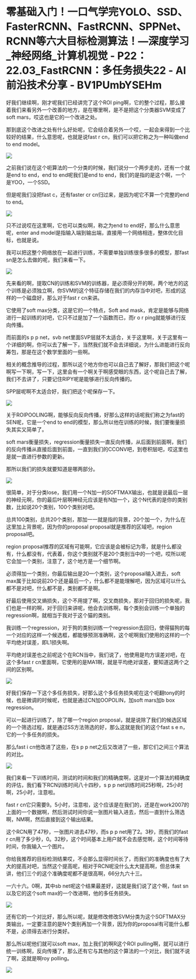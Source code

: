 # 零基础入门！一口气学完YOLO、SSD、FasterRCNN、FastRCNN、SPPNet、RCNN等六大目标检测算法！—深度学习_神经网络_计算机视觉 - P22：22.03_FastRCNN：多任务损失22 - AI前沿技术分享 - BV1PUmbYSEHm

好我们继续啊，刚才呢我们已经讲完了这个ROI ping啊，它的整个过程，那么接着我们来看另外一个改善的地方，是在哪里啊，是不是把这个分类器SVM变成了soft mars，哎这也是它的一个改进之处。

那到底这个改进之处有什么好处呢，它会结合着另外一个哎，一起会来得到一个比较好的结果，什么意思呢，也就是说fast r cn，我们可以把它称之为一种叫做end to end model。



![](img/261cc2f418ca8174a0512a620194c8e5_1.png)

之前我们说在这个呃算法的一个分类的时候，我们说分一个两步走的，还有一个就是end to end，end to end呢我们是end to end，我们的是指的是这个啊，一个是YOO，一个SSD。

但是呢我们没把fast c，还有faster cr cn归过来，是因为呢它不算一个完整的end to end。



![](img/261cc2f418ca8174a0512a620194c8e5_3.png)

只不过说哎在这里啊，它也可以类似啊，称之为end to end好，那么什么意思呢，enter and model是指输入端到输出端，直接用一个网络相连，整体优化目标，也就是说。

我可以把这整个网络放在一起进行训练，不需要单独训练很多很多的模型，那fast sn是怎么去做的呢，我们来看一下。



![](img/261cc2f418ca8174a0512a620194c8e5_5.png)

先来看的啊，提取CN的训练和SVM的训练器，是必须得分开的啊，两个地方的这个训练是必须独立啊，你SVM的这个特征存储在我们的内存当中对吧，形成的这样的一个磁盘好，那么对于fast r cn来讲。

它使用了soft max分类，这是它的一个特点，Soft and mask，肯定是能够与网络进行一起训练的对吧，它只不过是加了一个函数而已，而r o r ping就能够进行反向传播。

而前面的s p p net，svb net里面SVP层就不太适合，关于这里啊，关于这里有一个详细的啊，你可以去了解一下，当然我们就不会去详细说，为什么进能进行反向筹包，那是在这个数学里面的一些啊。

相关的概念推导的过程，那所以这个地方你也可以自己去了解好，那我们把这个呢啊写一下啊，写一下，这里会有一个啊关于啊感受眼的东西，这个呢自己去了解，我们不去讲了，只要记住RIPY呢是能够进行反向传播的。

SPP层呢啊不太适合好，我们把这个呢保存一下。

![](img/261cc2f418ca8174a0512a620194c8e5_7.png)

关于ROIPOOLING啊，能够反向反向传播，好那么这样的话呢我们称之为fast的SEN呢，它是一个end to end的模型，那么所以他在训练的时候，我们要衡量损失其实又简单了。

soft mars衡量损失，regression衡量损失一直反向传播，从后面到前面啊，我们的反向传播从直接后面到前面，一直到我们的CCONV吧，到卷积层吧，哎这里也是就一直进行参数的更新。

那所以我们的损失就要知道是哪两部分。

![](img/261cc2f418ca8174a0512a620194c8e5_9.png)

很简单，对于分类lose，我们用一个N加一的SOFTMAX输出，也就是说最后一层的神经元啊，你的最后叶层啊神经元应该是有N加一个，这个N代表的是你的类别数，比如说20个类别，100个类别对吧。

总共100类别，总共20个类别，那加一一就是指的背景，20个加一个，为什么在这里加上背景呢，因为你的proposal proposal就是推荐的区域吧，region proposal吧。

region proposal推荐的区域有可能啊，它应该是会被标记为零，就是什么都没有，什么都没有，代表着，你这个类别就不是20个类别当中的一个吧，哎所以呢它会加一个类别，注意了，这个地方是一个细节啊。

必须得加一个类别，你最后输出是20一个类别，这个proposal输入进去，soft max属于比如说前20个还是最后一个，什么都不是能理解吧，因为区域可以什么都不是对吧，什么都不是，类别都不是啊。

好最后使用交叉熵损失，这个不用提了啊，交叉商损失，那对于回归的损失呢，我们也是一样的啊，对于回归来讲呢，他会去训练啊，每个类别会训练一个单独的regression啊，就相当于我对于这个猫的类别。

我训练一个regression，对于狗的类别训练一个regression去回归，使得猫狗的每一个对应的这样一个候选框，都能够预测准确啊，这个呢啊我们使用的这样的一个平均绝对误差，即L1损失啊。

平均绝对误差也之前呢这个在RCN当中，我们说了，他使用是均方误差对吧，在这个多fast r cn里面啊，它使用的是MA1啊，就是平均绝对误差，要知道这两个之间的区别啊。



![](img/261cc2f418ca8174a0512a620194c8e5_11.png)

好我们保存一下这个多任务损失，好那么这个多任务损失呢在这个呃翻tony的时候，也是微调的时候呢，也就是通过CN加OOPOLIN，加soft mars加b box regression。

可以一起进行训练了，除了哪一个region proposal，就是说除了我们的候选区域的一个筛选过程，就是通过SS方法筛选的好，那么这就是我们的这个fast s e n，它的一个多任务的损失。

那么fast i cn他改进了这些，在s p p net之后又改进了一些，那它们之间三个算法的对比。

![](img/261cc2f418ca8174a0512a620194c8e5_13.png)

我们来看一下训练时间，测试的时间和我们的精确度啊，这是对一个算法的精确度的评估，我们看下RCN训练时间八十四秒，s p p net训练时间25秒啊，25小时啊，25小时，注意啦。

fast r cn它只需要9。5小时，注意啦，这个应该是在我们的，还是在work2007的上面的一个数据啊，然后测试时间你说一张图片输入进去，然后一直到什么筛选啊，NM啊，然后直接到这个输出结果。

这个RCN用了47秒，一张图片进去47秒，而s p p net用了2。3秒，而我们的fast r cn用了多少秒，0。32秒，这个时间基本上用户就不会去感觉啊，这个时间等待时间，你我输入一个图片。

你给我推荐的目标检测结果哎，不会那么显得时间长了，而我们的准确度也有了大大的提高对吧，当然这个提高呢，相对于RCN呢没什么太大提高啊，但总体来讲，他们三个的这个准确度呢都不是很高啊，66分九六十三。

一六十六。0啊，其中sb net呢这个结果最差好，这就是我们说了这个啊，fast sn以及它的这个soft max的一个改进啊，他的多任务损失。



![](img/261cc2f418ca8174a0512a620194c8e5_15.png)

还有它的一个对比好，那么所以呢，就是修改修改SVM分类为这个SOFTMAX分类输出，一定要注意的是N个类别再加一个背景，因为你的proposal有可能什么都不是，必须得去进行分类好。

那么所以呢他们就可以soft max，加上我们的啊R这个ROI pulling啊，就可以进行统一训练啊，反向传播了，那么还有它与其他的这个算法的一个对比，我们就不说了啊，这就是啊roy polling。



![](img/261cc2f418ca8174a0512a620194c8e5_17.png)